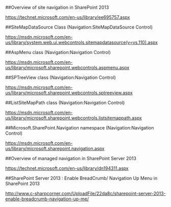 ##Overview of site navigation in SharePoint 2013

https://technet.microsoft.com/en-us/library/ee695757.aspx

##SiteMapDataSource Class (Navigation:SiteMapDataSource Control)

https://msdn.microsoft.com/en-us/library/system.web.ui.webcontrols.sitemapdatasource(v=vs.110).aspx

##AspMenu class (Navigation:Navigation Control)

https://msdn.microsoft.com/en-us/library/microsoft.sharepoint.webcontrols.aspmenu.aspx

##SPTreeView class (Navigation:Navigation Control)

https://msdn.microsoft.com/en-us/library/microsoft.sharepoint.webcontrols.sptreeview.aspx

##ListSiteMapPath class (Navigation:Navigation Control)

https://msdn.microsoft.com/en-us/library/microsoft.sharepoint.webcontrols.listsitemappath.aspx

##Microsoft.SharePoint.Navigation namespace (Navigation:Navigation Control)

https://msdn.microsoft.com/en-us/library/microsoft.sharepoint.navigation.aspx

##Overview of managed navigation in SharePoint Server 2013

https://technet.microsoft.com/en-us/library/dn194311.aspx

##SharePoint Server 2013 : Enable BreadCrumb/ Navigation Up Menu in SharePoint 2013

http://www.c-sharpcorner.com/UploadFile/22da8c/sharepoint-server-2013-enable-breadcrumb-navigation-up-me/








